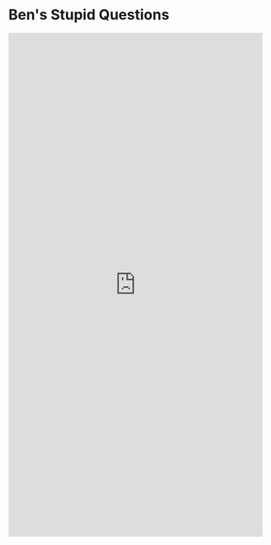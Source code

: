 # Ben's Stupid Questions

<div>
<iframe src="https://docs.google.com/document/d/e/2PACX-1vRNrqRyQttux8bgiqyKbQX1QLjUrwH-QRsZ6ajHULpZTESO1-wxt-YZ9TFLIQn1PFi2hQPaeIwaeSKr/pub?embedded=true" width="100%" height="1000" frameborder="0" marginheight="0" marginwidth="0">
</iframe>
</div>